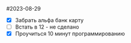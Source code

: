 #2023-08-29
- [x] Забрать альфа банк карту 
- [ ] Встать в 12 - не сделано
- [x] Проучиться 10 минут программированию